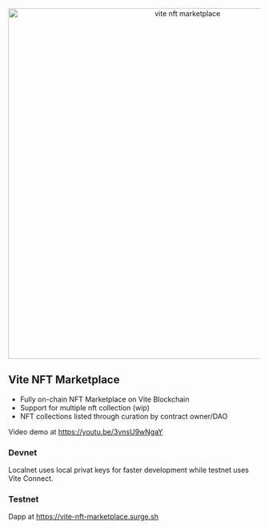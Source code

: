 <div align="center">
  <a href="https://youtu.be/3vnsU9wNgaY">
    <img src="https://vite-nft-marketplace.surge.sh/shot.png" alt="vite nft marketplace" width=700 />
  </a>
</div>

## Vite NFT Marketplace

- Fully on-chain NFT Marketplace on Vite Blockchain
- Support for multiple nft collection (wip)
- NFT collections listed through curation by contract owner/DAO

Video demo at https://youtu.be/3vnsU9wNgaY

### Devnet

Localnet uses local privat keys for faster development while testnet uses Vite Connect.
### Testnet

Dapp at https://vite-nft-marketplace.surge.sh
